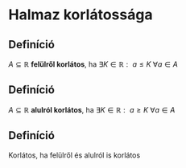 # Halmaz korlátossága

## Definíció
$A \subseteq \mathbb{R}$ **felülről korlátos**, ha $\exists K \in \mathbb{R}:\text{ } a \leq K \text{ } \forall a \in A$

## Definíció
$A \subseteq \mathbb{R}$ **alulról korlátos**, ha $\exists K \in \mathbb{R}:\text{ } a \geq K \text{ } \forall a \in A$

## Definíció
Korlátos, ha felülről és alulról is korlátos

